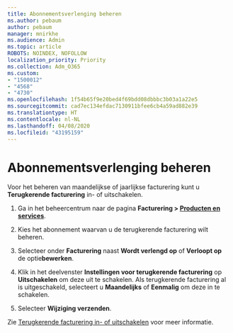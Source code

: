 ```yaml
---
title: Abonnementsverlenging beheren
ms.author: pebaum
author: pebaum
manager: mnirkhe
ms.audience: Admin
ms.topic: article
ROBOTS: NOINDEX, NOFOLLOW
localization_priority: Priority
ms.collection: Adm_O365
ms.custom:
- "1500012"
- "4568"
- "4730"
ms.openlocfilehash: 1f54b65f9e20bed4f69bdd08dbbbc3b03a1a22e5
ms.sourcegitcommit: cad7ec134efdac7130911bfee6cb4a59ad882e39
ms.translationtype: HT
ms.contentlocale: nl-NL
ms.lasthandoff: 04/08/2020
ms.locfileid: "43195159"
---
```

# <a name="manage-subscription-renewal"></a>Abonnementsverlenging beheren

Voor het beheren van maandelijkse of jaarlijkse facturering kunt u **Terugkerende facturering** in- of uitschakelen.

1. Ga in het beheercentrum naar de pagina **Facturering > [Producten en services](https://go.microsoft.com/fwlink/p/?linkid=842054)**.

2. Kies het abonnement waarvan u de terugkerende facturering wilt beheren.

3. Selecteer onder **Facturering** naast **Wordt verlengd op** of **Verloopt op** de optie**bewerken**.

4. Klik in het deelvenster **Instellingen voor terugkerende facturering** op **Uitschakelen** om deze uit te schakelen. Als terugkerende facturering al is uitgeschakeld, selecteert u **Maandelijks** of **Eenmalig** om deze in te schakelen.

5. Selecteer **Wijziging verzenden**.

Zie [Terugkerende facturering in- of uitschakelen](https://docs.microsoft.com/office365/admin/subscriptions-and-billing/renew-your-subscription#turn-recurring-billing-off-or-on) voor meer informatie.
